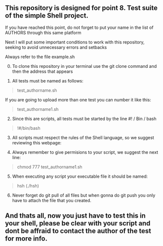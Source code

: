 
## This repository is designed for point 8. Test suite of the simple Shell project.

If you have reached this point, do not forget to put your name in the list of AUTHORS through this same platform

Next I will put some important conditions to work with this repository, seeking to avoid unnecessary errors and setbacks

Always refer to the file example.sh

0. To clone this repository in your terminal use the git clone command and then the address that appears

1. All tests must be named as follows:

> test_authorname.sh

If you are going to upload more than one test you can number it like this:

> test_authorname1.sh

2. Since this are scripts, all tests must be started by the line #! / Bin / bash

> !#/bin/bash

3. All scripts must respect the rules of the Shell language, so we suggest reviewing this webpage:

[](https://victorroblesweb.es/2016/09/03/condicionales-en-shell-script/)

4. Always remember to give permisions to your script, we suggest the next line:

> chmod 777 test_authorname1.sh	

5. When executing any script your executable file it should be named:

> hsh (./hsh)

6. Never forget do git pull of all files but when gonna do git push you only have to attach the file that you created.

## And thats all, now you just have to test this in your shell, please be clear with your script and dont be affraid to contact the author of the test for more info.